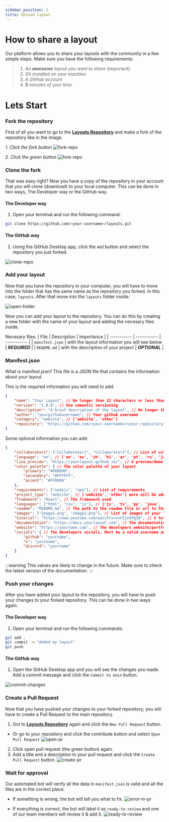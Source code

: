 ```yaml
---
sidebar_position: 2
title: Upload layout
---
```


# How to share a layout

Our platform allows you to share your layouts with the community in a few simple steps. Make sure you have the following requirements:

> 1. *An **awesome** layout you want to share* (important)
> 2. *Git installed on your machine*
> 3. *A GitHub account*
> 4. ***5** minutes of your time*

# Lets Start

### Fork the repository

First of all you want to go to the [**Layouts Repository**](https://github.com/open-layout/layouts) and make a fork of the repository like in the image.

*1. Click the fork button*
![fork-repo](./img/fork-1.png)

*2. Click the green button*
![fork-repo](./img/fork-2.png)

### Clone the fork
That was easy right? Now you have a copy of the repository in your account that you will clone (download) to your local computer. This can be done in two ways, The Developer way or the GitHub way.

#### The Developer way

1. Open your terminal and run the following command:
```bash
git clone https://github.com/<your-username>/layouts.git
```

#### The GitHub way

1. Using the GitHub Desktop app, click the `Add` button and select the repository you just forked.

![clone-repo](./img/clone.png)

### Add your layout

Now that you have the repository in your computer, you will have to move into the folder that has the same name as the repository you forked. In this case, `layouts`. After that move into the `layouts` folder inside.

![open-folder](./img/repository-files.png)

Now you can add your layout to the repository. You can do this by creating a new folder with the name of your layout and adding the necesary files inside. 

Necesary files:
| File              | Description                                           | Importance        |
| -----------       | -----------                                           | -----------       |
| `manifest.json`   | with the layout information you will see below        | ***REQUIRED***    |
| `README.md`       | with the description of your project                  | ***OPTIONAL***    |

### Manifest.json

What is manifest.json? This file is a JSON file that contains the information about your layout. 

This is the required information you will need to add:
```json
{
    "name": "Your Layout", // No longer than 32 characters or less than 3 characters
    "version": "1.0.0", // Use semantic versioning
    "description": "A brief description of the layout", // No longer than 256 characters
    "author": "yourgithubusername", // Your github username
    "category": "website", // ['website', 'other']
    "repository": "https://github.com/<your-username>/<your-repository>", // The repository of your layout
}
```

Some optional information you can add:
```json
{
    "collaborators": ["Collaborator1", "Collaborator2"], // List of collaborators github usernames
    "language": "en", // ['en', 'es', 'zh', 'hi', 'ar', 'pt', 'ru', 'ja', 'fr'] any from that list, more will be added in the future
    "live_preview": "https://yourlayout.github.io/", // A preview/demo of your layout, this should be a url with your project deployed
    "color_palette": { // The color palette of your layout
        "primary": "#000000",
        "secondary": "#FFFFFF",
        "accent": "#FF0000"
    }, 
    "requirements": ["nodejs", "npm"], // List of requirements
    "project_type": "website", // ['website', 'other'] more will be added in the future
    "framework": "React", // The framework used
    "languages": ["html", "css", "js"], // ['js', 'ts', 'py', 'java', 'c', 'cpp', 'csharp', 'go', ...] List of languages used
    "readme": "README.md", // The path to the readme file or url to the readme file
    "images": ["image1.png", "image2.png"], // List of images of your layout, can be relative or url to the image
    "tutorial": "https://www.youtube.com/watch?v=xvFZjo5PgG0", // A tutorial of your layout, in video format and uploaded to youtube
    "documentation": "https://docs.yourlayout.com", // The documentation of your layout
    "website": "https://yourname.com", // The developers website/portfolio
    "socials": { // The developers socials, Must be a valid username and not a url
        "github": "yourname", 
        "x": "yourname",
        "discord": "yourname"
    }
}
```

:::warning
This values are likely to change in the future. Make sure to check the latest version of the documentation. 
:::

### Push your changes

After you have added your layout to the repository, you will have to push your changes to your forked repository. This can be done in two ways again.

#### The Developer way

1. Open your terminal and run the following commands:
```bash
git add .
git commit -m "Added my layout"
git push
```

#### The GitHub way

1. Open the GitHub Desktop app and you will see the changes you made. Add a commit message and click the `Commit to main` button.

![commit-changes](./img/commit.png)

### Create a Pull Request

Now that you have pushed your changes to your forked repository, you will have to create a Pull Request to the main repository.

1. Got to [**Layouts Repository**](https://github.com/open-layout/layouts) again and click the `New Pull Request` button.
* Or go to your repository and click the contribute button and select `Open Pull Request`
![open-pr](./img/pull-request.png)
2. Click open pull request (the green button) again.
3. Add a title and a description to your pull request and click the `Create Pull Request` button.
![create-pr](./img/create-pr.png)

### Wait for approval

Our automated bot will verify all the data in `manifest.json` is valid and all the files are in the correct place. 

* If something is wrong, the bot will tell you what to fix.
![error-in-pr](./img/error-in-pr.png)

* If everything is correct, the bot will label it as `ready-to-review` and one of our team members will review it & add it.
![ready-to-review](./img/ready-to-review.png)